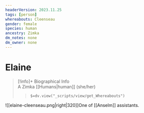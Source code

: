 ```yaml
---
headerVersion: 2023.11.25
tags: [person]
whereabouts: Cleenseau
gender: female
species: human
ancestry: Zimka
dm_notes: none
dm_owner: none
---
```

# Elaine
>[!info]+ Biographical Info  
> A Zimka [[Humans|human]] (she/her)  
>> `$=dv.view("_scripts/view/get_Whereabouts")`

![[elaine-cleenseau.png|right|320]]One of [[Anselm]] assistants. 